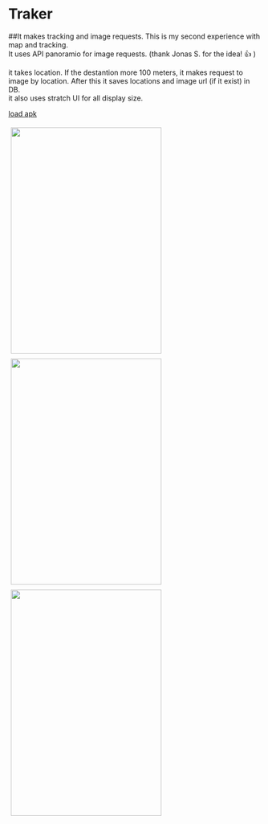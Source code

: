 # Traker
##It makes tracking and image requests.
This is my second experience with map and tracking.<br/>
It uses API panoramio for image requests. (thank Jonas S. for the idea! :thumbsup: )<br/>

it takes location. If the destantion more 100 meters, it makes request to image by location.
After this it saves locations and image url (if it exist) in DB.<br/>
it also uses stratch UI  for all display size.


[load apk](https://raw.githubusercontent.com/brodjag/traker/master/app/build/outputs/apk/app-debug.apk)

<Image width=300 height=450 hspace=5 vspace=5  src="https://dl.dropboxusercontent.com/s/8uekehfeu43bw9j/Screenshot_2015-10-18-13-27-37.png?dl=0" />
<Image width=300 height=450 hspace=5 vspace=5 src="https://dl.dropboxusercontent.com//s/8l07cfyprbvbtbk/Screenshot_2015-10-18-13-25-15.png?dl=0" />
<Image width=300 height=450 hspace=5 vspace=5 src="https://dl.dropboxusercontent.com/s/oeaiy1rozd4bwsl/Screenshot_2015-10-18-13-54-00.png?dl=0" />






